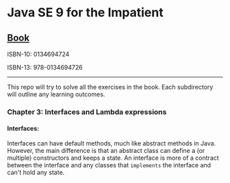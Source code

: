 # Java SE 9 for the Impatient
## **[Book](https://www.amazon.co.uk/Core-Java-SE-9-Impatient/dp/0134694724)**

ISBN-10: 0134694724

ISBN-13: 978-0134694726

----

This repo will try to solve all the exercises in the book.
Each subdirectory will outline any learning outcomes.


### Chapter 3: Interfaces and Lambda expressions

#### Interfaces:

Interfaces can have default methods, much like abstract methods in Java. 
However, the main difference is that an abstract class can define a (or multiple) constructors and keeps a state.
An interface is more of a contract between the interface and any classes that `implements` the interface and can't hold any state.

